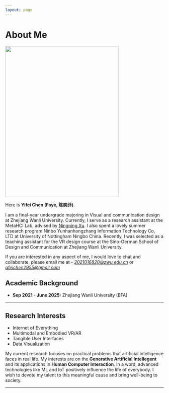 ```yaml
---
layout: page
---
```


# About Me

<img src="https://Afeichen2955.github.io/yifei chen.jpg" class="floatpic" width="360" height="480">

Here is **Yifei Chen (Faye, 陈奕菲)**.

I am a final-year undergrade majoring in Visual and communication design at Zhejiang Wanli University. Currently, I serve as a research assistant at the MetaHCI Lab, advised by [Ningning Xu](https://axiosly.github.io/portfolio.html). I also spent a lovely summer research program Ninbo Yunhanhongzhang Information Technology Co, LTD at University of Nottingham Ningbo China. Recently, I was selected as a teaching assistant for the VR design course at the Sino-German School of Design and Communication at Zhejiang Wanli University.

If you are interested in any aspect of me, I would love to chat and collaborate, please email me at - *2021016820@zwu.edu.cn* or *afeichen2955@gmail.com*

## Academic Background

- **Sep 2021 - June 2025:** Zhejiang Wanli University (BFA)

---

## Research Interests

- Internet of Everything
- Multimodal and Embodied VR/AR
- Tangible User Interfaces
- Data Visualization

My current research focuses on practical problems that artificial intelligence faces in real life. My interests are on the **Generative Artificial Intellegent** and its applications in **Human Computer Interaction**. In a word, advanced technologies like ML and IoT positively influence the life of everybody.  I wish to devote my talent to this meaningful cause and bring well-being to society.

---
